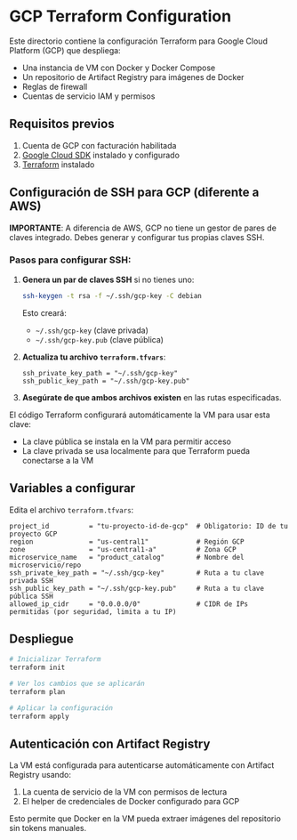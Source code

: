 # GCP Terraform Configuration

Este directorio contiene la configuración Terraform para Google Cloud Platform (GCP) que despliega:

- Una instancia de VM con Docker y Docker Compose
- Un repositorio de Artifact Registry para imágenes de Docker
- Reglas de firewall
- Cuentas de servicio IAM y permisos

## Requisitos previos

1. Cuenta de GCP con facturación habilitada
2. [Google Cloud SDK](https://cloud.google.com/sdk/docs/install) instalado y configurado
3. [Terraform](https://developer.hashicorp.com/terraform/downloads) instalado

## Configuración de SSH para GCP (diferente a AWS)

**IMPORTANTE**: A diferencia de AWS, GCP no tiene un gestor de pares de claves integrado. Debes generar y configurar tus propias claves SSH.

### Pasos para configurar SSH:

1. **Genera un par de claves SSH** si no tienes uno:
   ```bash
   ssh-keygen -t rsa -f ~/.ssh/gcp-key -C debian
   ```
   Esto creará:
   - `~/.ssh/gcp-key` (clave privada)
   - `~/.ssh/gcp-key.pub` (clave pública)

2. **Actualiza tu archivo `terraform.tfvars`**:
   ```
   ssh_private_key_path = "~/.ssh/gcp-key"
   ssh_public_key_path = "~/.ssh/gcp-key.pub"
   ```

3. **Asegúrate de que ambos archivos existen** en las rutas especificadas.

El código Terraform configurará automáticamente la VM para usar esta clave:
- La clave pública se instala en la VM para permitir acceso
- La clave privada se usa localmente para que Terraform pueda conectarse a la VM

## Variables a configurar

Edita el archivo `terraform.tfvars`:

```hcl
project_id          = "tu-proyecto-id-de-gcp"  # Obligatorio: ID de tu proyecto GCP
region              = "us-central1"            # Región GCP
zone                = "us-central1-a"          # Zona GCP
microservice_name   = "product_catalog"        # Nombre del microservicio/repo
ssh_private_key_path = "~/.ssh/gcp-key"        # Ruta a tu clave privada SSH
ssh_public_key_path = "~/.ssh/gcp-key.pub"     # Ruta a tu clave pública SSH
allowed_ip_cidr     = "0.0.0.0/0"              # CIDR de IPs permitidas (por seguridad, limita a tu IP)
```

## Despliegue

```bash
# Inicializar Terraform
terraform init

# Ver los cambios que se aplicarán
terraform plan

# Aplicar la configuración
terraform apply
```

## Autenticación con Artifact Registry

La VM está configurada para autenticarse automáticamente con Artifact Registry usando:

1. La cuenta de servicio de la VM con permisos de lectura
2. El helper de credenciales de Docker configurado para GCP

Esto permite que Docker en la VM pueda extraer imágenes del repositorio sin tokens manuales. 